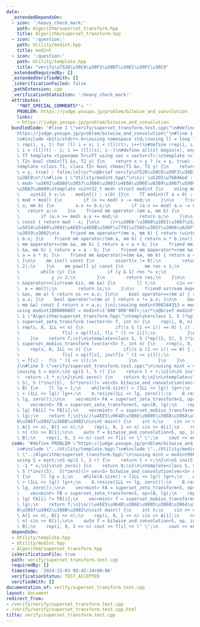 ```yaml
---
data:
  _extendedDependsOn:
  - icon: ':heavy_check_mark:'
    path: Algorithm/superset_transform.hpp
    title: Algorithm/superset_transform.hpp
  - icon: ':question:'
    path: Utility/modint.hpp
    title: modint
  - icon: ':question:'
    path: Utility/template.hpp
    title: "verify\u7528\u30C6\u30F3\u30D7\u30EC\u30FC\u30C8"
  _extendedRequiredBy: []
  _extendedVerifiedWith: []
  _isVerificationFailed: false
  _pathExtension: cpp
  _verificationStatusIcon: ':heavy_check_mark:'
  attributes:
    '*NOT_SPECIAL_COMMENTS*': ''
    PROBLEM: https://judge.yosupo.jp/problem/bitwise_and_convolution
    links:
    - https://judge.yosupo.jp/problem/bitwise_and_convolution
  bundledCode: "#line 1 \"verify/superset_transform.test.cpp\"\n#define PROBLEM \"\
    https://judge.yosupo.jp/problem/bitwise_and_convolution\"\n#line 1 \"Utility/template.hpp\"\
    \n#include <bits/stdc++.h>\nusing namespace std;\nusing ll = long long;\n#define\
    \ rep(i, s, t) for (ll i = s; i < (ll)(t); i++)\n#define rrep(i, s, t) for (ll\
    \ i = (ll)(t) - 1; i >= (ll)(s); i--)\n#define all(x) begin(x), end(x)\n\n#define\
    \ TT template <typename T>\nTT using vec = vector<T>;\ntemplate <class T1, class\
    \ T2> bool chmin(T1 &x, T2 y) {\n    return x > y ? (x = y, true) : false;\n}\n\
    template <class T1, class T2> bool chmax(T1 &x, T2 y) {\n    return x < y ? (x\
    \ = y, true) : false;\n}\n/*\n@brief verify\u7528\u30C6\u30F3\u30D7\u30EC\u30FC\
    \u30C8\n*/\n#line 1 \"Utility/modint.hpp\"\n\n// \u52D5\u7684mod : template<int\
    \ mod> \u3092\u6D88\u3057\u3066\u3001\u4E0A\u306E\u65B9\u3067\u5909\u6570mod\u3092\
    \u5BA3\u8A00\ntemplate <uint32_t mod> struct modint {\n    using mm = modint;\n\
    \    uint32_t x;\n    modint() : x(0) {}\n    TT modint(T a = 0) : x((ll(a) %\
    \ mod + mod)) {\n        if (x >= mod) x -= mod;\n    }\n\n    friend mm operator+(mm\
    \ a, mm b) {\n        a.x += b.x;\n        if (a.x >= mod) a.x -= mod;\n     \
    \   return a;\n    }\n    friend mm operator-(mm a, mm b) {\n        a.x -= b.x;\n\
    \        if (a.x >= mod) a.x += mod;\n        return a;\n    }\n\n    mm operator-()\
    \ const { return mod - x; }\n\n    //+\u3068-\u3060\u3051\u3067\u5341\u5206\u306A\
    \u5834\u5408\u3001\u4EE5\u4E0B\u306F\u7701\u7565\u3057\u3066\u826F\u3044\u3067\
    \u3059\u3002\n\n    friend mm operator*(mm a, mm b) { return (uint64_t)(a.x) *\
    \ b.x; }\n    friend mm operator/(mm a, mm b) { return a * b.inv(); }\n    friend\
    \ mm &operator+=(mm &a, mm b) { return a = a + b; }\n    friend mm &operator-=(mm\
    \ &a, mm b) { return a = a - b; }\n    friend mm &operator*=(mm &a, mm b) { return\
    \ a = a * b; }\n    friend mm &operator/=(mm &a, mm b) { return a = a * b.inv();\
    \ }\n\n    mm inv() const {\n        assert(x != 0);\n        return pow(mod -\
    \ 2);\n    }\n    mm pow(ll y) const {\n        mm res = 1;\n        mm v = *this;\n\
    \        while (y) {\n            if (y & 1) res *= v;\n            v *= v;\n\
    \            y /= 2;\n        }\n        return res;\n    }\n\n    friend istream\
    \ &operator>>(istream &is, mm &a) {\n        ll t;\n        cin >> t;\n      \
    \  a = mm(t);\n        return is;\n    }\n\n    friend ostream &operator<<(ostream\
    \ &os, mm a) { return os << a.x; }\n\n    bool operator==(mm a) { return x ==\
    \ a.x; }\n    bool operator!=(mm a) { return x != a.x; }\n\n    bool operator<(const\
    \ mm &a) const { return x < a.x; }\n};\nusing modint998244353 = modint<998244353>;\n\
    using modint1000000007 = modint<1'000'000'007>;\n/*\n@brief modint\n*/\n#line\
    \ 1 \"Algorithm/superset_transform.hpp\"\ntemplate<class S, S (*op)(S, S)> vector<S>\
    \ superset_zeta_transform (vector<S> f, int n) {\n    rep(i, 0, n) {\n       \
    \ rep(s, 0, 1LL << n) {\n            if((s & (1 << i)) == 0) { // if i in s\n\
    \                f[s] = op(f[s], f[s ^ (1 << i)]);\n            }\n        }\n\
    \    }\n    return f;\n}\n\ntemplate<class S, S (*op)(S, S), S (*inv)(S)> vector<S>\
    \ superset_mobius_transform (vector<S> f, int n) {\n    rrep(i, 0, n) {\n    \
    \    rep(s, 0, 1LL << n) {\n            if((s & (1 << i)) == 0) { // if i in s\n\
    \                f[s] = op(f[s], inv(f[s ^ (1 << i)]));\n                //f[s]\
    \ = f[s] -  f[s ^ (1 << i)];\n            }\n        }\n    }\n    return f;\n\
    }\n#line 5 \"verify/superset_transform.test.cpp\"\n\nusing mint = modint998244353;\n\
    \nusing S = mint;\nS op(S l, S r) {\n    return l + r;\n}\n\nS inv(S x) {\n  \
    \  return -1 * x;\n}\n\nS zero() {\n    return 0;\n}\n\ntemplate<class S, S (*op)(S,\
    \ S), S (*inv)(S),  S(*zero)()> vec<S> bitwise_and_convolution(vec<S> A, vec<S>\
    \ B) {\n    ll lg = 1;\n    while(A.size() > (1LL << lg)) lg++;\n    while(B.size()\
    \ > (1LL << lg)) lg++;\n    A.resize(1LL << lg, zero());\n    B.resize(1LL <<\
    \ lg, zero());\n\n    vec<mint> FA = superset_zeta_transform<S, op>(A, lg);\n\
    \    vec<mint> FB = superset_zeta_transform<S, op>(B, lg);\n    rep(i, 0, 1 <<\
    \ lg) FA[i] *= FB[i];\n    vec<mint> f = superset_mobius_transform<S, op, inv>(FA,\
    \ lg);\n    return f;\n}\n//\u4EE5\u964D\u306E\u9805\u306B\u3064\u3044\u3066\u3001\
    0\u3067\u3042\u308B\u3002\n\nint main() {\n    int n;\n    cin >> n;\n    vec<mint>\
    \ A(1 << n), B(1 << n);\n    rep(i, 0, 1 << n) cin >> A[i];\n    rep(i, 0, 1 <<\
    \ n) cin >> B[i];\n\n    auto f = bitwise_and_convolution<S, op, inv, zero>(A,\
    \ B);\n    rep(i, 0, 1 << n) cout << f[i] << \" \";\n    cout << endl;\n\n}\n"
  code: "#define PROBLEM \"https://judge.yosupo.jp/problem/bitwise_and_convolution\"\
    \n#include \"../Utility/template.hpp\"\n#include \"../Utility/modint.hpp\"\n#include\
    \ \"../Algorithm/superset_transform.hpp\"\n\nusing mint = modint998244353;\n\n\
    using S = mint;\nS op(S l, S r) {\n    return l + r;\n}\n\nS inv(S x) {\n    return\
    \ -1 * x;\n}\n\nS zero() {\n    return 0;\n}\n\ntemplate<class S, S (*op)(S, S),\
    \ S (*inv)(S),  S(*zero)()> vec<S> bitwise_and_convolution(vec<S> A, vec<S> B)\
    \ {\n    ll lg = 1;\n    while(A.size() > (1LL << lg)) lg++;\n    while(B.size()\
    \ > (1LL << lg)) lg++;\n    A.resize(1LL << lg, zero());\n    B.resize(1LL <<\
    \ lg, zero());\n\n    vec<mint> FA = superset_zeta_transform<S, op>(A, lg);\n\
    \    vec<mint> FB = superset_zeta_transform<S, op>(B, lg);\n    rep(i, 0, 1 <<\
    \ lg) FA[i] *= FB[i];\n    vec<mint> f = superset_mobius_transform<S, op, inv>(FA,\
    \ lg);\n    return f;\n}\n//\u4EE5\u964D\u306E\u9805\u306B\u3064\u3044\u3066\u3001\
    0\u3067\u3042\u308B\u3002\n\nint main() {\n    int n;\n    cin >> n;\n    vec<mint>\
    \ A(1 << n), B(1 << n);\n    rep(i, 0, 1 << n) cin >> A[i];\n    rep(i, 0, 1 <<\
    \ n) cin >> B[i];\n\n    auto f = bitwise_and_convolution<S, op, inv, zero>(A,\
    \ B);\n    rep(i, 0, 1 << n) cout << f[i] << \" \";\n    cout << endl;\n\n}"
  dependsOn:
  - Utility/template.hpp
  - Utility/modint.hpp
  - Algorithm/superset_transform.hpp
  isVerificationFile: true
  path: verify/superset_transform.test.cpp
  requiredBy: []
  timestamp: '2024-12-03 09:45:24+09:00'
  verificationStatus: TEST_ACCEPTED
  verifiedWith: []
documentation_of: verify/superset_transform.test.cpp
layout: document
redirect_from:
- /verify/verify/superset_transform.test.cpp
- /verify/verify/superset_transform.test.cpp.html
title: verify/superset_transform.test.cpp
---
```

